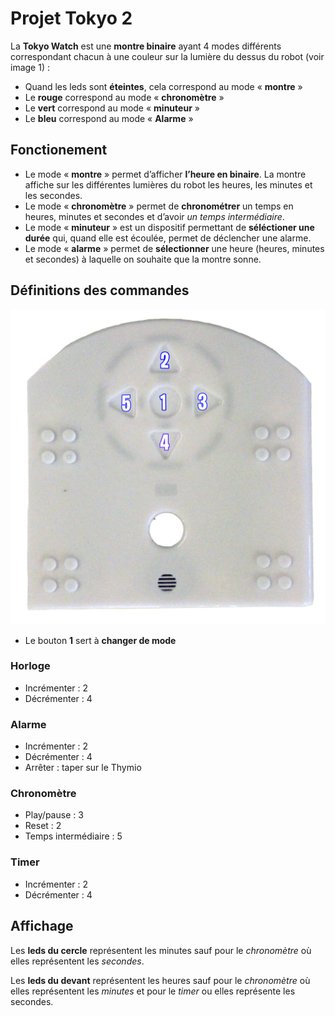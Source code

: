 # Projet Tokyo 2
La **Tokyo Watch** est une **montre binaire** ayant 4 modes différents correspondant chacun à une couleur sur la lumière du dessus du robot (voir image 1) :
* Quand les leds sont **éteintes**, cela correspond au mode « **montre** »
* Le **rouge** correspond au mode « **chronomètre** »
* Le **vert** correspond au mode « **minuteur** »
* Le **bleu** correspond au mode « **Alarme** »

## Fonctionement
* Le mode « **montre** » permet d’afficher **l’heure en binaire**. La montre affiche sur les différentes lumières du robot les heures, les minutes et les secondes.
* Le mode « **chronomètre** » permet de **chronométrer** un temps en heures, minutes et secondes et d’avoir *un temps intermédiaire*.
* Le mode « **minuteur** » est un dispositif permettant de **séléctioner une durée** qui, quand elle est écoulée, permet de déclencher une alarme.
* Le mode « **alarme** » permet de **sélectionner** une heure (heures, minutes et secondes) à laquelle on souhaite que la montre sonne.
## Définitions des commandes

![Numérotations des boutons du thymio](https://github.com/Bugnon/oc-2018/blob/master/img/thymio.jpg)

* Le bouton **1** sert à **changer de mode**
### Horloge
* Incrémenter : 2
* Décrémenter : 4
### Alarme
* Incrémenter : 2
* Décrémenter : 4
* Arrêter : taper sur le Thymio
### Chronomètre
* Play/pause : 3
* Reset : 2
* Temps intermédiaire : 5
### Timer
* Incrémenter : 2
* Décrémenter : 4
## Affichage
Les **leds du cercle** représentent les minutes sauf pour le _chronomètre_ où elles représentent les _secondes_.

Les **leds du devant** représentent les heures sauf pour le _chronomètre_ où elles représentent les _minutes_ et pour le _timer_ ou elles représente les secondes.

